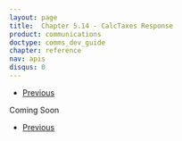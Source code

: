 ```yaml
---
layout: page
title:  Chapter 5.14 - CalcTaxes Response
product: communications
doctype: comms_dev_guide
chapter: reference
nav: apis
disqus: 0
---
```


<ul class="pager">
  <li class="previous"><a href="/communications/dev-guide/reference/bridge-participant/"><i class="glyphicon glyphicon-chevron-left"></i>Previous</a></li>
</ul>

Coming Soon

<ul class="pager">
  <li class="previous"><a href="/communications/dev-guide/reference/bridge-participant/"><i class="glyphicon glyphicon-chevron-left"></i>Previous</a></li>
</ul>